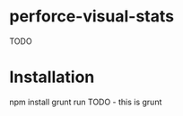 perforce-visual-stats
=============

TODO

# Installation

npm install
grunt run
TODO - this is grunt
